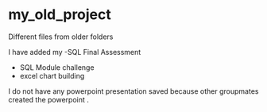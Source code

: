 # my_old_project
Different files from older folders

I have added my
-SQL Final Assessment
- SQL Module challenge
- excel chart building 


I do not have any powerpoint presentation saved because other groupmates created the powerpoint .
